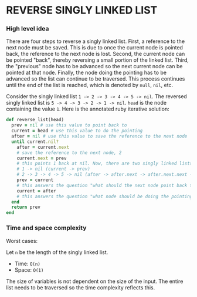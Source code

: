 # REVERSE SINGLY LINKED LIST

### High level idea

There are four steps to reverse a singly linked list. First, a reference to the next node must be saved. This is due to once the current node is pointed back, the reference to the next node is lost. Second, the current node can be pointed "back", thereby reversing a small portion of the linked list. Third, the "previous" node has to be advanced so the next current node can be pointed at that node. Finally, the node doing the pointing has to be advanced so the list can continue to be traversed. This process continues until the end of the list is reached, which is denoted by `null`, `nil`, etc.

Consider the singly linked list `1 -> 2 -> 3 -> 4 -> 5 -> nil`. The reversed singly linked list is `5 -> 4 -> 3 -> 2 -> 1 -> nil`. `head` is the node containing the value `1`. Here is the annotated ruby iterative solution:

```rb
def reverse_list(head)
  prev = nil # use this value to point back to
  current = head # use this value to do the pointing
  after = nil # use this value to save the reference to the next node
  until current.nil?
    after = current.next
    # save the reference to the next node, 2
    current.next = prev
    # this points 1 back at nil. Now, there are two singly linked lists in memory:
    # 1 -> nil (current -> prev)
    # 2 -> 3 -> 4 -> 5 -> nil (after -> after.next -> after.next.next -> ...)
    prev = current
    # this answers the question "what should the next node point back to?" 2 should point back at 1, so prev is advanced
    current = after
    # this answers the question "what node should be doing the pointing?" what should point back at 1? It's 2, so current is advanced
  end
  return prev
end
```

### Time and space complexity

Worst cases:

Let `n` be the length of the singly linked list. <br>

- Time: `O(n)` <br>
- Space: `O(1)`

The size of variables is not dependent on the size of the input. The entire list needs to be traversed so the time complexity reflects this.
